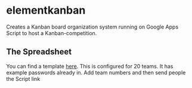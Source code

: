# elementkanban
Creates a Kanban board organization system running on Google Apps Script to host a Kanban-competition. 

## The Spreadsheet

You can find a template [here](https://docs.google.com/spreadsheets/d/1q12bYBfARUCEdFg9oXFXBMXOkUyNULeC157Lg7hciHw/edit?usp=sharing). This is configured for 20 teams. It has example passwords already in. Add team numbers and then send people the Script link



